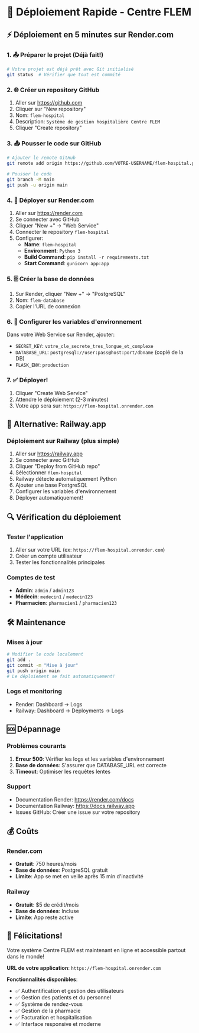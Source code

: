 # 🚀 Déploiement Rapide - Centre FLEM

## ⚡ Déploiement en 5 minutes sur Render.com

### 1. 📤 Préparer le projet (Déjà fait!)
```bash
# Votre projet est déjà prêt avec Git initialisé
git status  # Vérifier que tout est commité
```

### 2. 🌐 Créer un repository GitHub
1. Aller sur https://github.com
2. Cliquer sur "New repository"
3. Nom: `flem-hospital`
4. Description: `Système de gestion hospitalière Centre FLEM`
5. Cliquer "Create repository"

### 3. 📤 Pousser le code sur GitHub
```bash
# Ajouter le remote GitHub
git remote add origin https://github.com/VOTRE-USERNAME/flem-hospital.git

# Pousser le code
git branch -M main
git push -u origin main
```

### 4. 🚀 Déployer sur Render.com
1. Aller sur https://render.com
2. Se connecter avec GitHub
3. Cliquer "New +" → "Web Service"
4. Connecter le repository `flem-hospital`
5. Configurer:
   - **Name**: `flem-hospital`
   - **Environment**: `Python 3`
   - **Build Command**: `pip install -r requirements.txt`
   - **Start Command**: `gunicorn app:app`

### 5. 🗄️ Créer la base de données
1. Sur Render, cliquer "New +" → "PostgreSQL"
2. Nom: `flem-database`
3. Copier l'URL de connexion

### 6. 🔧 Configurer les variables d'environnement
Dans votre Web Service sur Render, ajouter:
- `SECRET_KEY`: `votre_cle_secrete_tres_longue_et_complexe`
- `DATABASE_URL`: `postgresql://user:pass@host:port/dbname` (copié de la DB)
- `FLASK_ENV`: `production`

### 7. ✅ Déployer!
1. Cliquer "Create Web Service"
2. Attendre le déploiement (2-3 minutes)
3. Votre app sera sur: `https://flem-hospital.onrender.com`

## 🎯 Alternative: Railway.app

### Déploiement sur Railway (plus simple)
1. Aller sur https://railway.app
2. Se connecter avec GitHub
3. Cliquer "Deploy from GitHub repo"
4. Sélectionner `flem-hospital`
5. Railway détecte automatiquement Python
6. Ajouter une base PostgreSQL
7. Configurer les variables d'environnement
8. Déployer automatiquement!

## 🔍 Vérification du déploiement

### Tester l'application
1. Aller sur votre URL (ex: `https://flem-hospital.onrender.com`)
2. Créer un compte utilisateur
3. Tester les fonctionnalités principales

### Comptes de test
- **Admin**: `admin` / `admin123`
- **Médecin**: `medecin1` / `medecin123`
- **Pharmacien**: `pharmacien1` / `pharmacien123`

## 🛠️ Maintenance

### Mises à jour
```bash
# Modifier le code localement
git add .
git commit -m "Mise à jour"
git push origin main
# Le déploiement se fait automatiquement!
```

### Logs et monitoring
- Render: Dashboard → Logs
- Railway: Dashboard → Deployments → Logs

## 🆘 Dépannage

### Problèmes courants
1. **Erreur 500**: Vérifier les logs et les variables d'environnement
2. **Base de données**: S'assurer que DATABASE_URL est correcte
3. **Timeout**: Optimiser les requêtes lentes

### Support
- Documentation Render: https://render.com/docs
- Documentation Railway: https://docs.railway.app
- Issues GitHub: Créer une issue sur votre repository

## 💰 Coûts

### Render.com
- **Gratuit**: 750 heures/mois
- **Base de données**: PostgreSQL gratuit
- **Limite**: App se met en veille après 15 min d'inactivité

### Railway
- **Gratuit**: $5 de crédit/mois
- **Base de données**: Incluse
- **Limite**: App reste active

## 🎉 Félicitations!

Votre système Centre FLEM est maintenant en ligne et accessible partout dans le monde!

**URL de votre application**: `https://flem-hospital.onrender.com`

**Fonctionnalités disponibles**:
- ✅ Authentification et gestion des utilisateurs
- ✅ Gestion des patients et du personnel
- ✅ Système de rendez-vous
- ✅ Gestion de la pharmacie
- ✅ Facturation et hospitalisation
- ✅ Interface responsive et moderne

